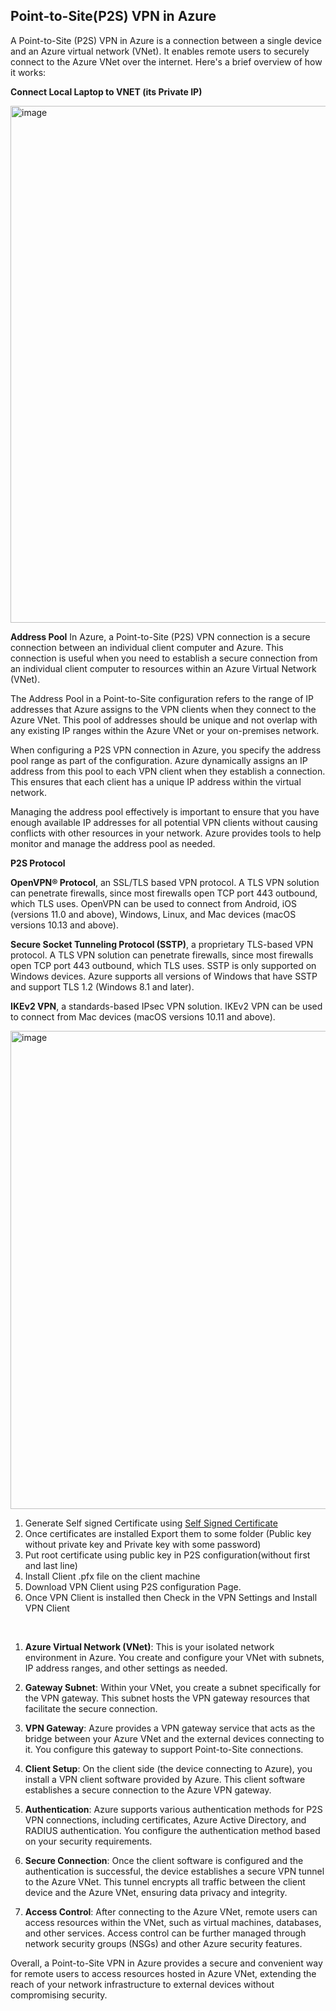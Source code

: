 ## Point-to-Site(P2S) VPN in Azure

A Point-to-Site (P2S) VPN in Azure is a connection between a single device and an Azure virtual network (VNet). It enables remote users to securely connect to the Azure VNet over the internet. Here's a brief overview of how it works:

**Connect Local Laptop to VNET (its Private IP)**

<img width="827" alt="image" src="https://github.com/kmitsolution/Azure/assets/84008107/d18f12b7-0e18-449e-bc7f-fd251d2c9537">


**Address Pool**
  In Azure, a Point-to-Site (P2S) VPN connection is a secure connection between an individual client computer and Azure. This connection is useful when you need to establish a secure connection from an individual client computer to resources within an Azure Virtual Network (VNet). 

The Address Pool in a Point-to-Site configuration refers to the range of IP addresses that Azure assigns to the VPN clients when they connect to the Azure VNet. This pool of addresses should be unique and not overlap with any existing IP ranges within the Azure VNet or your on-premises network. 

When configuring a P2S VPN connection in Azure, you specify the address pool range as part of the configuration. Azure dynamically assigns an IP address from this pool to each VPN client when they establish a connection. This ensures that each client has a unique IP address within the virtual network.

Managing the address pool effectively is important to ensure that you have enough available IP addresses for all potential VPN clients without causing conflicts with other resources in your network. Azure provides tools to help monitor and manage the address pool as needed.

**P2S Protocol**

**OpenVPN® Protocol**, an SSL/TLS based VPN protocol. A TLS VPN solution can penetrate firewalls, since most firewalls open TCP port 443 outbound, which TLS uses. OpenVPN can be used to connect from Android, iOS (versions 11.0 and above), Windows, Linux, and Mac devices (macOS versions 10.13 and above).

**Secure Socket Tunneling Protocol (SSTP)**, a proprietary TLS-based VPN protocol. A TLS VPN solution can penetrate firewalls, since most firewalls open TCP port 443 outbound, which TLS uses. SSTP is only supported on Windows devices. Azure supports all versions of Windows that have SSTP and support TLS 1.2 (Windows 8.1 and later).

**IKEv2 VPN**, a standards-based IPsec VPN solution. IKEv2 VPN can be used to connect from Mac devices (macOS versions 10.11 and above).

<img width="765" alt="image" src="https://github.com/kmitsolution/Azure/assets/84008107/9f7452cb-22d5-43d1-819c-42c4edbd0e28">

1. Generate Self signed Certificate using <a href=https://learn.microsoft.com/en-us/azure/vpn-gateway/vpn-gateway-certificates-point-to-site> Self Signed Certificate </a>
2. Once certificates are installed Export them to some folder (Public key without private key and Private key with some password)
3. Put root certificate using public key in P2S configuration(without first and last line)
4. Install Client .pfx file on the client machine
5. Download VPN Client using P2S configuration Page.
6. Once VPN Client is installed then Check in the VPN Settings and Install VPN Client 
<br/>

1. **Azure Virtual Network (VNet)**: This is your isolated network environment in Azure. You create and configure your VNet with subnets, IP address ranges, and other settings as needed.

2. **Gateway Subnet**: Within your VNet, you create a subnet specifically for the VPN gateway. This subnet hosts the VPN gateway resources that facilitate the secure connection.

3. **VPN Gateway**: Azure provides a VPN gateway service that acts as the bridge between your Azure VNet and the external devices connecting to it. You configure this gateway to support Point-to-Site connections.

4. **Client Setup**: On the client side (the device connecting to Azure), you install a VPN client software provided by Azure. This client software establishes a secure connection to the Azure VPN gateway.

5. **Authentication**: Azure supports various authentication methods for P2S VPN connections, including certificates, Azure Active Directory, and RADIUS authentication. You configure the authentication method based on your security requirements.

6. **Secure Connection**: Once the client software is configured and the authentication is successful, the device establishes a secure VPN tunnel to the Azure VNet. This tunnel encrypts all traffic between the client device and the Azure VNet, ensuring data privacy and integrity.

7. **Access Control**: After connecting to the Azure VNet, remote users can access resources within the VNet, such as virtual machines, databases, and other services. Access control can be further managed through network security groups (NSGs) and other Azure security features.

Overall, a Point-to-Site VPN in Azure provides a secure and convenient way for remote users to access resources hosted in Azure VNet, extending the reach of your network infrastructure to external devices without compromising security.
